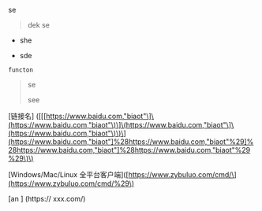 se

> dek se

* she

* sde

```
functon
```

> se
>
> see

\[链接名\] \(\[\[[https://www.baidu.com,"biaot"\]\(https://www.baidu.com,"biaot"\)\]\(https://www.baidu.com,"biaot"\]\(https://www.baidu.com,"biaot"\)\)\](https://www.baidu.com,"biaot"]%28https://www.baidu.com,"biaot"%29]%28https://www.baidu.com,"biaot"]%28https://www.baidu.com,"biaot"%29%29\)\)

\[Windows/Mac/Linux 全平台客户端\]\([https://www.zybuluo.com/cmd/\](https://www.zybuluo.com/cmd/%29\)



\[an  \] \(https:// xxx.com/\)

